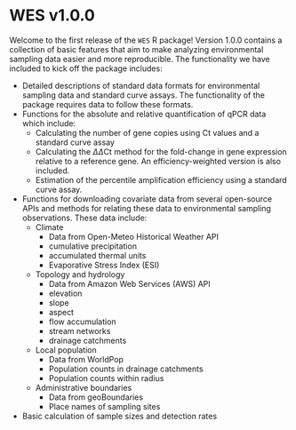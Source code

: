 
# WES v1.0.0

Welcome to the first release of the `WES` R package! Version 1.0.0 contains a collection of basic features that aim to make analyzing environmental sampling data easier and more reproducible. The functionality we have included to kick off the package includes:

  * Detailed descriptions of standard data formats for environmental sampling data and standard curve assays. The functionality of the package requires data to follow these formats.
  * Functions for the absolute and relative quantification of qPCR data which include:
      - Calculating the number of gene copies using Ct values and a standard curve assay
      - Calculating the $\Delta \Delta \text{Ct}$ method for the fold-change in gene expression relative to a reference gene. An efficiency-weighted version is also included.
      - Estimation of the percentile amplification efficiency using a standard curve assay.
  * Functions for downloading covariate data from several open-source APIs and methods for relating these data to environmental sampling observations. These data include:
      - Climate
         * Data from Open-Meteo Historical Weather API
         * cumulative precipitation
         * accumulated thermal units
         * Evaporative Stress Index (ESI)
      - Topology and hydrology
         * Data from Amazon Web Services (AWS) API
         * elevation
         * slope
         * aspect
         * flow accumulation
         * stream networks
         * drainage catchments
      - Local population
         * Data from WorldPop
         * Population counts in drainage catchments
         * Population counts within radius
       - Administrative boundaries
         * Data from geoBoundaries
         * Place names of sampling sites
  * Basic calculation of sample sizes and detection rates
